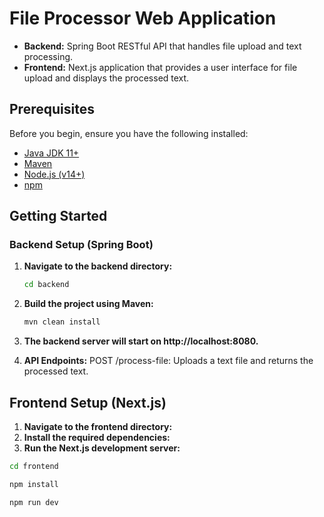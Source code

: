# File Processor Web Application

- **Backend:** Spring Boot RESTful API that handles file upload and text processing.
- **Frontend:** Next.js application that provides a user interface for file upload and displays the processed text.

## Prerequisites

Before you begin, ensure you have the following installed:

- [Java JDK 11+](https://www.oracle.com/java/technologies/javase-jdk11-downloads.html)
- [Maven](https://maven.apache.org/)
- [Node.js (v14+)](https://nodejs.org/)
- [npm](https://www.npmjs.com/)


## Getting Started

### Backend Setup (Spring Boot)

1. **Navigate to the backend directory:**

   ```bash
   cd backend

2. **Build the project using Maven:**

    ```bash
    mvn clean install

3. **The backend server will start on http://localhost:8080.**

4. **API Endpoints:**
   POST /process-file: Uploads a text file and returns the processed text.

## Frontend Setup (Next.js)

1. **Navigate to the frontend directory:**
2. **Install the required dependencies:**
3. **Run the Next.js development server:**


```bash
cd frontend

npm install

npm run dev




